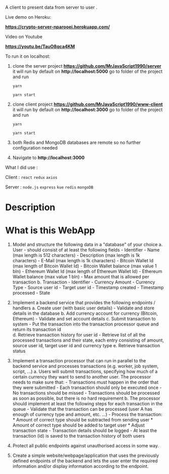 A client to present data from server to user .

Live demo on Heroku:

**https://crypto-server-nparooei.herokuapp.com/**

Video on Youtube

**https://youtu.be/TauO8qca4KM**

To run it on localhost:

1.  clone the server project 
    **https://github.com/MrJavaScript1990/server** 
    it will run by default on **http://localhost:5000**
    go to folder of the project and run 
    
    `yarn`
    
    `yarn start `

2.  clone client project 
    **https://github.com/MrJavaScript1990/www-client**
    it will run by default on **http://localhost:3000**
    go to folder of the project and run 
    
    `yarn`
    
    `yarn start ` 
    
3.  both Redis and MongoDB databases are remote so no further 
    configuration needed
    
4.  Navigate to **http://localhost:3000**


What I did use :

Client : `react` `redux` `axios`

Server : `node.js` `express` `kue` `redis` `mongoDB` 



# Description
# What is this WebApp


1. Model and structure the following data in a "database" of your choice
	a. User - should consist of at least the following fields
		- Identifier
		- Name (max length is 512 characters)
		- Description (max length is 1k characters)
		- E-Mail (max length is 1k characters)
		- Bitcoin Wallet Id (max length of Bitcoin Wallet Id)
		- Bitcoin Wallet balance (max value 1 bln)
		- Ethereum Wallet Id (max length of Ethereum Wallet Id)
		- Ethereum Wallet balance (max value 1 bln)
		- Max amount that is allowed per transaction
	b. Transaction
		- Identifier
		- Currency Amount
		- Currency Type
		- Source user id
		- Target user id
		- Timestamp created
		- Timestamp processed
		- State
		
2. Implement a backend service that provides the following endpoints / handlers
	a. Create user (with basic user details)
		- Validate and store details in the database
	b. Add currency account for currency (Bitcoin, Ethereum)
		- Validate and set account details
	c. Submit transaction to system
		- Put the transaction into the transaction processor queue and return its transaction id		
	d. Retrieve transaction history for user id
		- Retrieve list of all the processed transactions and their state, each entry consisting of amount, source user id, target user id and currency type
	e. Retrieve transaction status
		
3. Implement a transaction processor that can run in parallel to the backend service and processes transactions (e.g. worker, job system, script, ...)
	a. Users will submit transactions, specifying how much of a certain currency they want to send to another user. The processor needs to make sure that:
		- Transactions must happen in the order that they were submitted
		- Each transaction should only be executed once
		- No transactions should be missed
		- Transactions should be processed as soon as possible, but there is no hard requirement
	b. The processor should implement at least the following steps for each transaction in the queue
		- Validate that the transaction can be processed (user A has enough of currency type and amount, etc. ...)
		- Process the transaction: 
			* Amount of correct type should be subtracted from sending user
			* Amount of correct type should be added to target user
			* Adjust transaction state
		- Transaction details should be logged
		- At least the transaction (id) is saved to the transaction history of both users

3. Protect all public endpoints against unauthorised access in some way.

4. Create a simple website/webpage/application that uses the previously defined endpoints of the backend and lets the user enter the required information and/or display information according to the endpoint.


